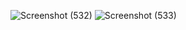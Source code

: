 ![Screenshot (532)](https://github.com/SHIVani-708/ExpenseTracker-Using-ReactJS/assets/84314749/e6123e0a-a256-4054-9ffd-287bc80b4dda)
![Screenshot (533)](https://github.com/SHIVani-708/ExpenseTracker-Using-ReactJS/assets/84314749/7d08491d-6bd7-47e3-99b3-5538090db465)
